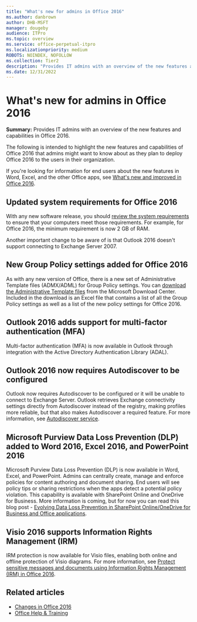 ```yaml
---
title: "What's new for admins in Office 2016"
ms.author: danbrown
author: DHB-MSFT
manager: dougeby
audience: ITPro
ms.topic: overview
ms.service: office-perpetual-itpro
ms.localizationpriority: medium
ROBOTS: NOINDEX, NOFOLLOW
ms.collection: Tier2
description: "Provides IT admins with an overview of the new features and capabilities in Office 2016."
ms.date: 12/31/2022
---
```


# What's new for admins in Office 2016

 **Summary:** Provides IT admins with an overview of the new features and capabilities in Office 2016. 
  
  
The following is intended to highlight the new features and capabilities of Office 2016 that admins might want to know about as they plan to deploy Office 2016 to the users in their organization.
  
If you're looking for information for end users about the new features in Word, Excel, and the other Office apps, see [What's new and improved in Office 2016](https://support.microsoft.com/office/29d7e38e-ef06-4d9c-a476-03d896928b2f).
  
## Updated system requirements for Office 2016

With any new software release, you should [review the system requirements](https://www.microsoft.com/microsoft-365/microsoft-365-and-office-resources) to ensure that your computers meet those requirements. For example, for Office 2016, the minimum requirement is now 2 GB of RAM. 
  
Another important change to be aware of is that Outlook 2016 doesn't support connecting to Exchange Server 2007.
  
## New Group Policy settings added for Office 2016

As with any new version of Office, there is a new set of Administrative Template files (ADMX/ADML) for Group Policy settings. You can [download the Administrative Template files](https://www.microsoft.com/download/details.aspx?id=49030) from the Microsoft Download Center. Included in the download is an Excel file that contains a list of all the Group Policy settings as well as a list of the new policy settings for Office 2016. 
  
## Outlook 2016 adds support for multi-factor authentication (MFA)

Multi-factor authentication (MFA) is now available in Outlook through integration with the Active Directory Authentication Library (ADAL).
  
## Outlook 2016 now requires Autodiscover to be configured

Outlook now requires Autodiscover to be configured or it will be unable to connect to Exchange Server. Outlook retrieves Exchange connectivity settings directly from Autodiscover instead of the registry, making profiles more reliable, but that also makes Autodiscover a required feature. For more information, see [Autodiscover service](/Exchange/architecture/client-access/autodiscover). 
  
## Microsoft Purview Data Loss Prevention (DLP) added to Word 2016, Excel 2016, and PowerPoint 2016

Microsoft Purview Data Loss Prevention (DLP) is now available in Word, Excel, and PowerPoint. Admins can centrally create, manage and enforce policies for content authoring and document sharing. End users will see policy tips or sharing restrictions when the apps detect a potential policy violation. This capability is available with SharePoint Online and OneDrive for Business. More information is coming, but for now you can read this blog post - [Evolving Data Loss Prevention in SharePoint Online/OneDrive for Business and Office applications](https://www.microsoft.com/microsoft-365/blog/2015/04/21/evolving-data-loss-prevention-in-sharepoint-onlineonedrive-for-business-and-office-applications/).
  
## Visio 2016 supports Information Rights Management (IRM)

IRM protection is now available for Visio files, enabling both online and offline protection of Visio diagrams. For more information, see [Protect sensitive messages and documents using Information Rights Management (IRM) in Office 2016](security/protect-sensitive-messages-documents-using-irm.md).
## Related articles

- [Changes in Office 2016](changes-windows-desktop.md)
- [Office Help & Training](https://support.microsoft.com/office)
